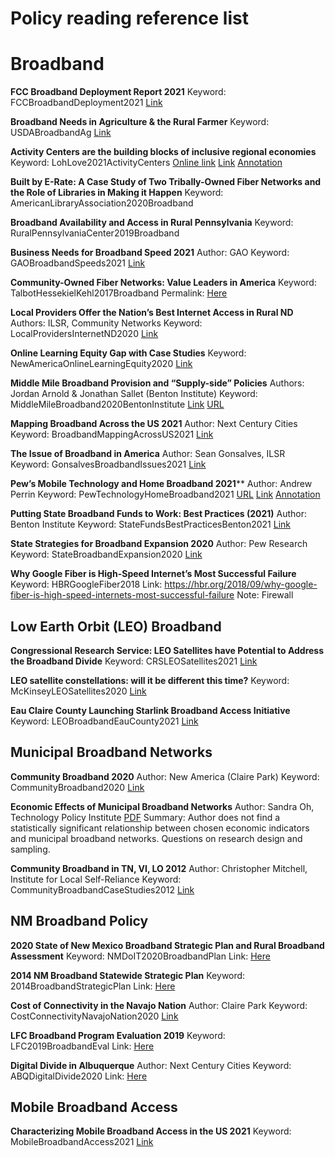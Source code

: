 # Policy reading reference list
    
# Broadband
**FCC Broadband Deployment Report 2021**
Keyword: FCCBroadbandDeployment2021
[Link](https://drive.google.com/file/d/1If0MEOfCsDtKpviHDzSTM4h5Eh7LozCT/view?usp=sharing)

**Broadband Needs in Agriculture & the Rural Farmer**
Keyword: USDABroadbandAg
[Link](https://drive.google.com/file/d/15vnOwg93CTrEBAmQVPj_lJWGt2c-Ah6z/view?usp=sharing)

**Activity Centers are the building blocks of inclusive regional economies**
Keyword: LohLove2021ActivityCenters
[Online link](https://www.brookings.edu/research/the-future-of-the-inclusive-economy-is-in-activity-centers/)
[Link](https://drive.google.com/file/d/1giE6qFKET4KO5fYLdXIRcW3MxjSVz6fQ/view?usp=sharing)
[Annotation](https://docs.google.com/document/d/1RNwZxytMtJg1Oxyv7YwgdIEC58pOk3sUU5K2H029Oz8/edit?usp=sharing)

**Built by E-Rate: A Case Study of Two Tribally-Owned Fiber Networks and the Role of Libraries in Making it Happen**
Keyword: AmericanLibraryAssociation2020Broadband

**Broadband Availability and Access in Rural Pennsylvania**
Keyword: RuralPennsylvaniaCenter2019Broadband

**Business Needs for Broadband Speed 2021**
Author: GAO
Keyword: GAOBroadbandSpeeds2021
[Link](https://drive.google.com/file/d/1OgUNBx-cd47poed_T60qx0UJHD0l5-rY/view?usp=sharing)

**Community-Owned Fiber Networks: Value Leaders in America**
Keyword: TalbotHessekielKehl2017Broadband
Permalink: [Here](http://nrs.harvard.edu/urn-3:HUL.InstRepos:34623859)

**Local Providers Offer the Nation’s Best Internet Access in Rural ND**
Authors: ILSR, Community Networks
Keyword: LocalProvidersInternetND2020
[Link](https://drive.google.com/file/d/1zhsQXfvWPD4Gyn6ZHSx3pmn1hJWDshD1/view?usp=sharing)

**Online Learning Equity Gap with Case Studies**
Keyword: NewAmericaOnlineLearningEquity2020
[Link](https://drive.google.com/file/d/1FIdSqPe2p9VJKoh408meGJuvWjhR3UNC/view?usp=sharing)

**Middle Mile Broadband Provision and “Supply-side” Policies**
Authors: Jordan Arnold & Jonathan Sallet (Benton Institute)
Keyword: MiddleMileBroadband2020BentonInstitute
[Link](https://drive.google.com/file/d/1Qrjzz2e8KS65PsgLx4ULQQHqCB2Wwrs6/view?usp=sharing)
[URL](https://www.benton.org/publications/middle-mile)

**Mapping Broadband Across the US 2021**
Author: Next Century Cities
Keyword: BroadbandMappingAcrossUS2021
[Link](https://drive.google.com/file/d/109H6v03MmaO2Pn064HYw8uYyjcwJUzKT/view?usp=sharing)

**The Issue of Broadband in America**
Author: Sean Gonsalves, ILSR
Keyword: GonsalvesBroadbandIssues2021
[Link](https://drive.google.com/file/d/1XN12_0-dglLNrHoO_s5dJUAlt9dpSgiF/view?usp=sharing)

**Pew’s Mobile Technology and Home Broadband 2021****
Author: Andrew Perrin
Keyword: PewTechnologyHomeBroadband2021
[URL](https://www.pewresearch.org/internet/2021/06/03/mobile-technology-and-home-broadband-2021/)
[Link](https://drive.google.com/file/d/1u8tCLqMDwFd9t9PJ8hUoce2YIG1FjSIi/view?usp=sharing)
[Annotation](https://docs.google.com/document/d/1T4EwOP1yeopjVd3q1YsJkFBGEckKH1Ez2wCHPFbl6Gw/edit?usp=sharing)

**Putting State Broadband Funds to Work: Best Practices (2021)**
Author: Benton Institute
Keyword: StateFundsBestPracticesBenton2021
[Link](https://drive.google.com/file/d/1pJJXlFSZVcvLXrIPWdNmQHf_eNHc6_ae/view?usp=sharing)

**State Strategies for Broadband Expansion 2020**
Author: Pew Research
Keyword: StateBroadbandExpansion2020
[Link](https://drive.google.com/file/d/1uea6qT3VIZbdeKJsXT-mMk-StFcqVGAo/view?usp=sharing)

**Why Google Fiber is High-Speed Internet’s Most Successful Failure**
Keyword: HBRGoogleFiber2018
Link: https://hbr.org/2018/09/why-google-fiber-is-high-speed-internets-most-successful-failure
Note: Firewall

## Low Earth Orbit (LEO) Broadband

**Congressional Research Service: LEO Satellites have Potential to Address the Broadband Divide**
Keyword: CRSLEOSatellites2021
[Link](https://drive.google.com/file/d/1CtoUDJZ_Dudx2RfKFbOvGJ763dy0mHaI/view?usp=sharing)

**LEO satellite constellations: will it be different this time?**
Keyword: McKinseyLEOSatellites2020
[Link](https://drive.google.com/file/d/1sLTW22SSS6JWJcv1iyli66DJ65PLHwAy/view?usp=sharing)

**Eau Claire County Launching Starlink Broadband Access Initiative**
Keyword: LEOBroadbandEauCounty2021
[Link](https://drive.google.com/file/d/1ACnSjS_04MNELdk2ZR65VoVgjkwcJwza/view?usp=sharing)

## Municipal Broadband Networks

**Community Broadband 2020**
Author: New America (Claire Park)
Keyword: CommunityBroadband2020
[Link](https://drive.google.com/file/d/1IecrFqYNSgP06zJuk1buAuoGLtX8K3q_/view?usp=sharing)

**Economic Effects of Municipal Broadband Networks**
Author: Sandra Oh, Technology Policy Institute
[PDF](https://drive.google.com/file/d/14Yj-yV945GlxxPRcha2uYQ8c2UfxcCuC/view?usp=sharing)
Summary: Author does not find a statistically significant relationship between chosen economic indicators and municipal broadband networks. Questions on research design and sampling.

**Community Broadband in TN, VI, LO 2012**
Author: Christopher Mitchell, Institute for Local Self-Reliance
Keyword: CommunityBroadbandCaseStudies2012
[Link](https://drive.google.com/file/d/1CqQ9YfIsQdiNASIIC95VSazfaqbrsARE/view?usp=sharing)

## NM Broadband Policy

**2020 State of New Mexico Broadband Strategic Plan and Rural Broadband Assessment**
Keyword: NMDoIT2020BroadbandPlan
Link: [Here](https://www.ctcnet.us/publications/state-of-new-mexico-broadband-strategic-plan-and-rural-broadband-assessment/) 

**2014 NM Broadband Statewide Strategic Plan**
Keyword: 2014BroadbandStrategicPlan
Link: [Here](https://drive.google.com/file/d/1ZVb1Niey6LvD3Pl9Oj4QrjyE__tDsWWD/view?usp=sharing)

**Cost of Connectivity in the Navajo Nation**
Author: Claire Park
Keyword: CostConnectivityNavajoNation2020
[Link](https://drive.google.com/file/d/1tvAmkeg-ou2q8q3edIUaudZr7EHWhizn/view?usp=sharing)

**LFC Broadband Program Evaluation 2019**
Keyword: LFC2019BroadbandEval
Link: [Here](https://drive.google.com/file/d/1b2mRTr6ycsqhxPs2HWMiCToGW44d_arh/view?usp=sharing)

**Digital Divide in Albuquerque**
Author: Next Century Cities
Keyword: ABQDigitalDivide2020
Link: [Here](https://drive.google.com/file/d/1H7G2iKp6JDb2QiU9aJ4Jk0_2_9In0gx1/view?usp=sharing)

## Mobile Broadband Access

**Characterizing Mobile Broadband Access in the US 2021**
Keyword: MobileBroadbandAccess2021
[Link](https://drive.google.com/file/d/1762NgrIjFdj0YxX4boHVwjxDzQ2WBL9L/view?usp=sharing)




